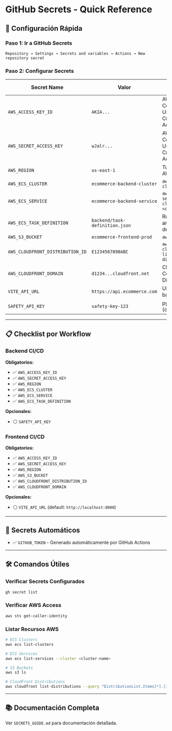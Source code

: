 # GitHub Secrets - Quick Reference

## 🚀 Configuración Rápida

### Paso 1: Ir a GitHub Secrets

```
Repository → Settings → Secrets and variables → Actions → New repository secret
```

### Paso 2: Configurar Secrets

| Secret Name | Valor | Cómo Obtener |
|------------|-------|--------------|
| `AWS_ACCESS_KEY_ID` | `AKIA...` | AWS IAM Console → Users → Create Access Key |
| `AWS_SECRET_ACCESS_KEY` | `wJalr...` | AWS IAM Console → Users → Create Access Key |
| `AWS_REGION` | `us-east-1` | Tu región AWS |
| `AWS_ECS_CLUSTER` | `ecommerce-backend-cluster` | `aws ecs list-clusters` |
| `AWS_ECS_SERVICE` | `ecommerce-backend-service` | `aws ecs list-services --cluster <cluster>` |
| `AWS_ECS_TASK_DEFINITION` | `backend/task-definition.json` | Ruta al archivo task definition |
| `AWS_S3_BUCKET` | `ecommerce-frontend-prod` | `aws s3 ls` |
| `AWS_CLOUDFRONT_DISTRIBUTION_ID` | `E1234567890ABC` | `aws cloudfront list-distributions` |
| `AWS_CLOUDFRONT_DOMAIN` | `d1234...cloudfront.net` | CloudFront Console → Distribution |
| `VITE_API_URL` | `https://api.ecommerce.com` | URL de tu API backend |
| `SAFETY_API_KEY` | `safety-key-123` | pyup.io/safety (opcional) |

---

## 📋 Checklist por Workflow

### Backend CI/CD

**Obligatorios:**
- ✅ `AWS_ACCESS_KEY_ID`
- ✅ `AWS_SECRET_ACCESS_KEY`
- ✅ `AWS_REGION`
- ✅ `AWS_ECS_CLUSTER`
- ✅ `AWS_ECS_SERVICE`
- ✅ `AWS_ECS_TASK_DEFINITION`

**Opcionales:**
- ⚪ `SAFETY_API_KEY`

### Frontend CI/CD

**Obligatorios:**
- ✅ `AWS_ACCESS_KEY_ID`
- ✅ `AWS_SECRET_ACCESS_KEY`
- ✅ `AWS_REGION`
- ✅ `AWS_S3_BUCKET`
- ✅ `AWS_CLOUDFRONT_DISTRIBUTION_ID`
- ✅ `AWS_CLOUDFRONT_DOMAIN`

**Opcionales:**
- ⚪ `VITE_API_URL` (default: `http://localhost:8000`)

---

## 🔐 Secrets Automáticos

- ✅ `GITHUB_TOKEN` - Generado automáticamente por GitHub Actions

---

## 🛠️ Comandos Útiles

### Verificar Secrets Configurados

```bash
gh secret list
```

### Verificar AWS Access

```bash
aws sts get-caller-identity
```

### Listar Recursos AWS

```bash
# ECS Clusters
aws ecs list-clusters

# ECS Services
aws ecs list-services --cluster <cluster-name>

# S3 Buckets
aws s3 ls

# CloudFront Distributions
aws cloudfront list-distributions --query "DistributionList.Items[*].[Id,DomainName]"
```

---

## 📚 Documentación Completa

Ver `SECRETS_GUIDE.md` para documentación detallada.

